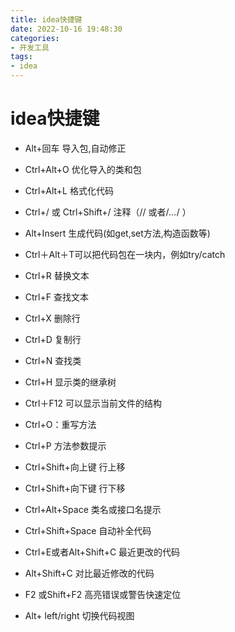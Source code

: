 ```yaml
---
title: idea快捷键
date: 2022-10-16 19:48:30
categories:
- 开发工具
tags:
- idea
---
```


# idea快捷键

- Alt+回车 导入包,自动修正
- Ctrl+Alt+O 优化导入的类和包

- Ctrl+Alt+L  格式化代码
- Ctrl+/ 或 Ctrl+Shift+/  注释（// 或者/*...*/ ）

- Alt+Insert 生成代码(如get,set方法,构造函数等)
- Ctrl＋Alt＋T可以把代码包在一块内，例如try/catch

- Ctrl+R 替换文本
- Ctrl+F 查找文本

- Ctrl+X 删除行
- Ctrl+D 复制行

- Ctrl+N  查找类
- Ctrl+H 显示类的继承树
- Ctrl＋F12 可以显示当前文件的结构
- Ctrl+O：重写方法
- Ctrl+P 方法参数提示

- Ctrl+Shift+向上键 行上移
- Ctrl+Shift+向下键 行下移

- Ctrl+Alt+Space 类名或接口名提示
- Ctrl+Shift+Space 自动补全代码

- Ctrl+E或者Alt+Shift+C 最近更改的代码
- Alt+Shift+C 对比最近修改的代码

- F2 或Shift+F2 高亮错误或警告快速定位

- Alt+ left/right 切换代码视图